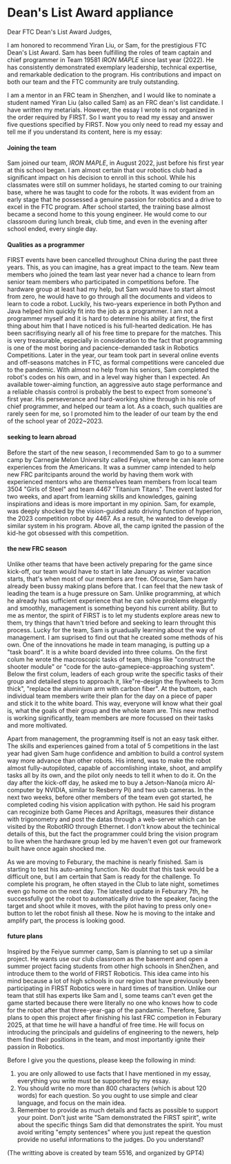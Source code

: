 # Dean's List Award appliance

Dear FTC Dean's List Award Judges,

I am honored to recommend Yiran Liu, or Sam, for the prestigious FTC Dean's List Award. Sam has been fulfilling the roles of team captain and chief programmer in Team 19581 *IRON MAPLE* since last year (2022). He has consistently demonstrated exemplary leadership, technical expertise, and remarkable dedication to the program. His contributions and impact on both our team and the FTC community are truly outstanding.

I am a mentor in an FRC team in Shenzhen, and I would like to nominate a student named Yiran Liu (also called Sam) as an FRC dean's list candidate. I have written my metarials.  However, the essay I wrote is not organized in the order required by FIRST.  So I want you to read my essay and answer five questions specified by FIRST.  Now you only need to read my essay and tell me if you understand its content, here is my essay:

#### Joining the team

Sam joined our team, *IRON MAPLE*, in August 2022, just before his first year at this school began. I am almost certain that our robotics club had a significant impact on his decision to enroll in this school. While his classmates were still on summer holidays, he started coming to our training base, where he was taught to code for the robots. It was evident from an early stage that he possessed a genuine passion for robotics and a drive to excel in the FTC program.  After school started, the training base almost became a second home to this young engineer. He would come to our classroom during lunch break, club time, and even in the evening after school ended, every single day.



#### Qualities as a programmer

FIRST events have been cancelled throughout China during the past three years. This, as you can imagine, has a great impact to the team. New team members who joined the team last year never had a chance to learn from senior team members who participated in competitions before. The hardware group at least had my help, but Sam would have to start almost from zero, he would have to go through all the documents and videos to learn to code a robot. Luckily, his two-years experience in both Python and Java helped him quickly fit into the job as a programmer. I am not a programmer myself and it is hard to determine his ability at first, the first thing about him that I have noticed is his full-hearted dedication.  He has been sacrifisying nearly all of his free time to prepare for the matches. This is very treasurable, especially in consideration to the fact that programming is one of the most boring and pacience-demanded task in Robotics Competitions.  Later in the year, our team took part in several online events and off-seasons matches in FTC, as formal competitions were canceled due to the pandemic.  With almost no help from his seniors, Sam completed the robot's codes on his own, and in a level way higher than I expected.  An available tower-aiming function, an aggressive auto stage performance and a reliable chassis control is probably the best to expect from someone's first year.  His perseverance and hard-working shine through in his role of chief programmer, and helped our team a lot.  As a coach, such qualities are rarely seen for me, so I promoted him to the leader of our team by the end of the school year of 2022~2023. 



#### seeking to learn abroad

Before the start of the new season, I recommended Sam to go to a summer camp by Carnegie Melon University called Feiyue, where he can learn some experiences from the Americans. It was a summer camp intended to help new FRC paritcipants around the world by having them work with experienced mentors who are themselves team members from local team 3504 "Girls of Steel" and team 4467 "Titanium Titans". The event lasted for two weeks, and apart from learning skills and knowledges, gaining inspirations and ideas is more important in my opinion.  Sam, for example, was deeply shocked by the vision-guided auto driving function of hyperion, the 2023 competition robot by 4467. As a result, he wanted to develop a similar system in his program.  Above all, the camp ignited the passion of the kid-he got obsessed with this competition. 


#### the new FRC season
Unlike other teams that have been actively preparing for the game since kick-off, our team would have to start in late January as winter vacation starts, that's when most of our members are free. Ofcourse, Sam have already been bussy making plans before that.  I can feel that the new task of leading the team is a huge pressure on Sam. Unlike programming, at which he already has sufficient experience that he can solve problems elegantly and smoothly, management is something beyond his current ability. But to me as mentor, the spirit of FIRST is to let my students explore areas new to them, try things that havn't tried before and seeking to learn throught this process. Lucky for the team, Sam is gruadually learning about the way of management. I am suprised to find out that he created some methods of his own. 
One of the innovations he made in team managing, is putting up a "task board".  It is a white board devided into three colums. On the first colum he wrote the macroscopic tasks of team, things like "construct the shooter module" or "code for the auto-gamepiece-approaching system". Below the first colum, leaders of each group write the specific tasks of their group and detailed steps to approach it, like"re-design the flywheels to 3cm thick", "replace the aluminium arm with carbon fiber". At the buttom, each individual team members write their plan for the day on a piece of paper and stick it to the white board.  This way, everyone will know what their goal is, what the goals of their group and the whole team are.  This new method is working significantly, team members are more focussed on their tasks and more moltivated. 

Apart from management, the programming itself is not an easy task either. The skills and experiences gained from a total of 5 competitions in the last year had given Sam huge confidence and ambition to build a control system way more advance than other robots. His intend, was to make the robot almost fully-autopiloted, capable of accomlishing intake, shoot, and amplify tasks all by its own, and the pilot only needs to tell it when to do it.  On the day after the kick-off day, he asked me to buy a Jetson-Nano(a micro AI-computer by NVIDIA, similar to Resberry Pi) and two usb cameras.  In the next two weeks, before other members of the team even got started, he completed coding his vision application with python. He said his program can recoginize both Game Pieces and Apriltags, measures their distance with trigonometry and post the datas through a web-server which can be visited by the RobotRIO through Ethernet. I don't know about the techinical details of this, but the fact the programmer could bring the vision program to live when the hardware group led by me haven't even got our framework built have once again shocked me.

As we are moving to Feburary, the machine is nearly finished.  Sam is starting to test his auto-aming function.  No doubt that this task would be a difficult one, but I am certain that Sam is ready for the challenge. To complete his program, he often stayed in the Club to late night, sometimes even go home on the next day.  The latested update in Feburary 7th, he successfully got the robot to automatically drive to the speaker, facing the target and shoot while it moves, with the pilot having to press only one= button to let the robot finish all these.  Now he is moving to the intake and amplify part, the process is looking good.

#### future plans

Inspired by the Feiyue summer camp, Sam is planning to set up a similar project. He wants use our club classroom as the basement and open a summer project facing students from other high schools in ShenZhen, and introduce them to the world of FIRST Roboticis. This idea came into his mind because a lot of high schools in our region that have previously been participating in FIRST Robotics were in hard times of transition.  Unlike our team that still has experts like Sam and I, some teams can't even get the game started because there were literally no one who knows how to code for the robot after that three-year-gap of the pandamic. Therefore, Sam plans to open this project after finishing his last FRC competion in Feburary 2025, at that time he will have a handful of free time.  He will focus on introducing the principals and guidelins of engineering to the newers, help them find their positions in the team, and most importantly ignite their passion in Robotics. 


Before I give you the questions, please keep the following in mind:
1. you are only allowed to use facts that I have mentioned in my essay, everything you write must be supported by my essay. 
2. You should write no more than 800 characters (which is about 120 words) for each question. So you ought to use simple and clear language, and focus on the main idea. 
3. Remember to provide as much details and facts as possible to support your point. Don't just write "Sam demonstrated the FIRST spirit", write about the specific things Sam did that demonstrates the spirit. You must avoid writing "empty sentences" where you just repeat the question provide no useful informations to the judges.
Do you understand?




(The writting above is created by team 5516, and organized by GPT4)
